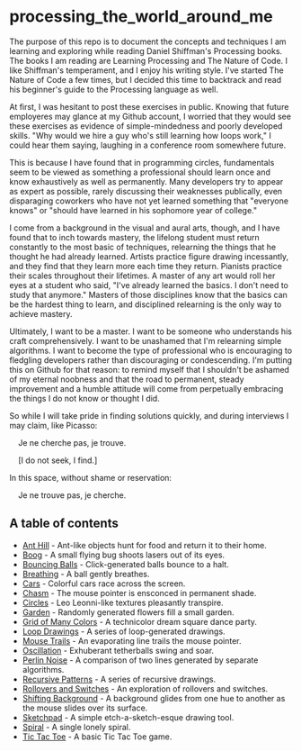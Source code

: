 # processing_the_world_around_me

The purpose of this repo is to document the concepts and techniques I am learning and exploring while reading Daniel Shiffman's Processing books. The books I am reading are Learning Processing and The Nature of Code. I like Shiffman's temperament, and I enjoy his writing style. I've started The Nature of Code a few times, but I decided this time to backtrack and read his beginner's guide to the Processing language as well.

At first, I was hesitant to post these exercises in public. Knowing that future employeres may glance at my Github account, I worried that they would see these exercises as evidence of simple-mindedness and poorly developed skills. "Why would we hire a guy who's still learning how loops work," I could hear them saying, laughing in a conference room somewhere future.

This is because I have found that in programming circles, fundamentals seem to be viewed as something a professional should learn once and know exhaustively as well as permanently. Many developers try to appear as expert as possible, rarely discussing their weaknesses publically, even disparaging coworkers who have not yet learned something that "everyone knows" or "should have learned in his sophomore year of college."

I come from a background in the visual and aural arts, though, and I have found that to inch towards mastery, the lifelong student must return constantly to the most basic of techniques, relearning the things that he thought he had already learned. Artists practice figure drawing incessantly, and they find that they learn more each time they return. Pianists practice their scales throughout their lifetimes. A master of any art would roll her eyes at a student who said, "I've already learned the basics. I don't need to study that anymore." Masters of those disciplines know that the basics can be the hardest thing to learn, and disciplined relearning is the only way to achieve mastery.

Ultimately, I want to be a master. I want to be someone who understands his craft comprehensively. I want to be unashamed that I'm relearning simple algorithms. I want to become the type of professional who is encouraging to fledgling developers rather than discouraging or condescending. I'm putting this on Github for that reason: to remind myself that I shouldn't be ashamed of my eternal noobness and that the road to permanent, steady improvement and a humble attitude will come from perpetually embracing the things I do not know or thought I did.

So while I will take pride in finding solutions quickly, and during interviews I may claim, like Picasso:

&nbsp;&nbsp;&nbsp;&nbsp;Je ne cherche pas, je trouve.  
  
&nbsp;&nbsp;&nbsp;&nbsp;[I do not seek, I find.]  

In this space, without shame or reservation:

&nbsp;&nbsp;&nbsp;&nbsp;Je ne trouve pas, je cherche.


## A table of contents

* [Ant Hill](projects/AntHill/AntHill.md) - Ant-like objects hunt for food and return it to their home.
* [Boog](projects/Boog/Boog.md) - A small flying bug shoots lasers out of its eyes.
* [Bouncing Balls](projects/Motion/BouncingBalls/BouncingBalls.md) - Click-generated balls bounce to a halt.
* [Breathing](projects/Motion/Breathing/Breathing.md) - A ball gently breathes.
* [Cars](projects/Motion/Cars/Cars.md) - Colorful cars race across the screen.
* [Chasm](projects/Shapes%20and%20Colors/ChasmAtTheMouse/ChasmAtTheMouse.md) - The mouse pointer is ensconced in permanent shade.
* [Circles](projects/Shapes%20and%20Colors/RandomCircles/RandomCircles.md) - Leo Leonni-like textures pleasantly transpire.
* [Garden](projects/garden/Garden.md) - Randomly generated flowers fill a small garden.
* [Grid of Many Colors](projects/Shapes%20and%20Colors/GridOfManyColors/GridOfManyColors.md) - A technicolor dream square dance party.
* [Loop Drawings](projects/Shapes%20and%20Colors/PicturesMadeFromLoops/PicturesMadeFromLoops.md) - A series of loop-generated drawings.
* [Mouse Trails](projects/Motion/MouseTrails/MouseTrails.md) - An evaporating line trails the mouse pointer.
* [Oscillation](projects/Motion/Oscillation/Oscillation.md) - Exhuberant tetherballs swing and soar.
* [Perlin Noise](projects/Motion/PerlinToRandomComparison/PerlinToRandomComparison.md) - A comparison of two lines generated by separate algorithms.
* [Recursive Patterns](projects/Shapes%20and%20Colors/RecursivePatterns/RecursivePatterns.md) - A series of recursive drawings.
* [Rollovers and Switches](projects/Shapes%20and%20Colors/Rollovers%20and%20Switches/Rollover.md) - An exploration of rollovers and switches.
* [Shifting Background](projects/Shapes%20and%20Colors/ShiftingBackground/ShiftingBackground.md) - A background glides from one hue to another as the mouse slides over its surface.
* [Sketchpad](projects/SimpleContinuousSketchPad/SimpleContinuousSketchPad.md) - A simple etch-a-sketch-esque drawing tool.
* [Spiral](projects/Shapes%20and%20Colors/Spiraling/Spiraling.md) - A single lonely spiral.
* [Tic Tac Toe](projects/Games/TicTacToe/TicTacToe.md) - A basic Tic Tac Toe game.